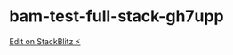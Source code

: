 # bam-test-full-stack-gh7upp

[Edit on StackBlitz ⚡️](https://stackblitz.com/edit/bam-test-full-stack-gh7upp)